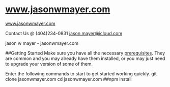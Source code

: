 # www.jasonwmayer.com

www.jasonwmayer.com

Contact Us @ (404)234-0831
jason.mayer@icloud.com

jason w mayer - jasonwmayer.com


##Getting Started
Make sure you have all the necessary [prerequisites](#prerequisites). They are common and you may already have them installed, or you may just need to upgrade your version of some of them.

Enter the following commands to start to get started working quickly.
git clone jasonwmayer.com
cd jasonwmayer.com
##npm install

